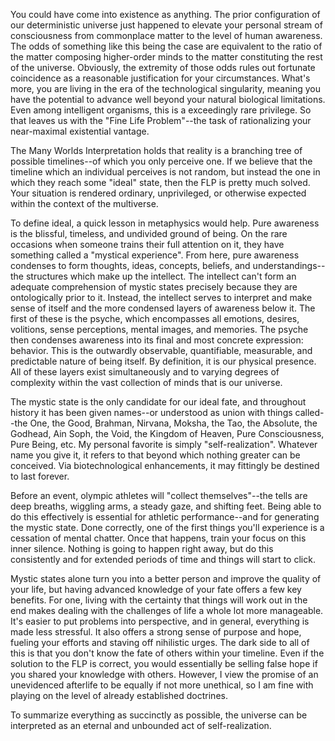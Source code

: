 You could have come into existence as anything. The prior configuration of our deterministic universe just happened to elevate your personal stream of consciousness from commonplace matter to the level of human awareness. The odds of something like this being the case are equivalent to the ratio of the matter composing higher-order minds to the matter constituting the rest of the universe. Obviously, the extremity of those odds rules out fortunate coincidence as a reasonable justification for your circumstances. What's more, you are living in the era of the technological singularity, meaning you have the potential to advance well beyond your natural biological limitations. Even among intelligent organisms, this is a exceedingly rare privilege. So that leaves us with the "Fine Life Problem"--the task of rationalizing your near-maximal existential vantage.

The Many Worlds Interpretation holds that reality is a branching tree of possible timelines--of which you only perceive one. If we believe that the timeline which an individual perceives is not random, but instead the one in which they reach some "ideal" state, then the FLP is pretty much solved. Your situation is rendered ordinary, unprivileged, or otherwise expected within the context of the multiverse.

To define ideal, a quick lesson in metaphysics would help. Pure awareness is the blissful, timeless, and undivided ground of being. On the rare occasions when someone trains their full attention on it, they have something called a "mystical experience". From here, pure awareness condenses to form thoughts, ideas, concepts, beliefs, and understandings--the structures which make up the intellect. The intellect can't form an adequate comprehension of mystic states precisely because they are ontologically prior to it. Instead, the intellect serves to interpret and make sense of itself and the more condensed layers of awareness below it. The first of these is the psyche, which encompasses all emotions, desires, volitions, sense perceptions, mental images, and memories. The psyche then condenses awareness into its final and most concrete expression: behavior. This is the outwardly observable, quantifiable, measurable, and predictable nature of being itself. By definition, it is our physical presence. All of these layers exist simultaneously and to varying degrees of complexity within the vast collection of minds that is our universe.

The mystic state is the only candidate for our ideal fate, and throughout history it has been given names--or understood as union with things called--the One, the Good, Brahman, Nirvana, Moksha, the Tao, the Absolute, the Godhead, Ain Soph, the Void, the Kingdom of Heaven, Pure Consciousness, Pure Being, etc. My personal favorite is simply "self-realization". Whatever name you give it, it refers to that beyond which nothing greater can be conceived. Via biotechnological enhancements, it may fittingly be destined to last forever. 

Before an event, olympic athletes will "collect themselves"--the tells are deep breaths, wiggling arms, a steady gaze, and shifting feet. Being able to do this effectively is essential for athletic performance--and for generating the mystic state. Done correctly, one of the first things you'll experience is a cessation of mental chatter. Once that happens, train your focus on this inner silence. Nothing is going to happen right away, but do this consistently and for extended periods of time and things will start to click.

Mystic states alone turn you into a better person and improve the quality of your life, but having advanced knowledge of your fate offers a few key benefits. For one, living with the certainty that things will work out in the end makes dealing with the challenges of life a whole lot more manageable. It's easier to put problems into perspective, and in general, everything is made less stressful. It also offers a strong sense of purpose and hope, fueling your efforts and staving off nihilistic urges. The dark side to all of this is that you don't know the fate of others within your timeline. Even if the solution to the FLP is correct, you would essentially be selling false hope if you shared your knowledge with others. However, I view the promise of an unevidenced afterlife to be equally if not more unethical, so I am fine with playing on the level of already established doctrines. 

To summarize everything as succinctly as possible, the universe can be interpreted as an eternal and unbounded act of self-realization.
